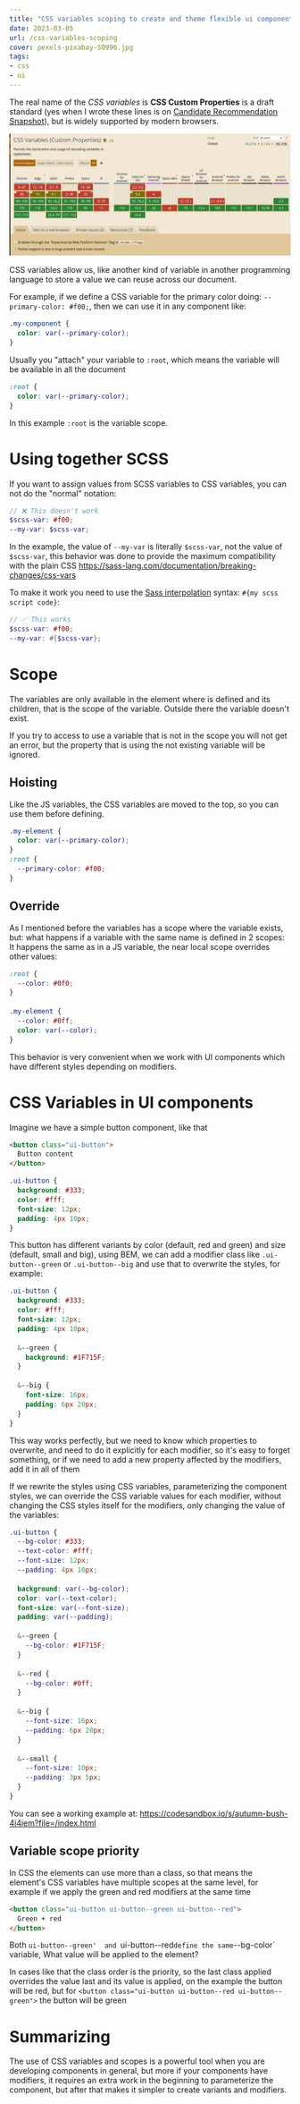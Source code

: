 ```yaml
---
title: "CSS variables scoping to create and theme flexible ui components"
date: 2023-03-05
url: /css-variables-scoping
cover: pexels-pixabay-50996.jpg
tags:
- css
- ui
---
```


The real name of the _CSS variables_ is **CSS Custom Properties** is a draft standard (yes when I wrote these lines is on [Candidate Recommendation Snapshot](https://www.w3.org/standards/history/css-variables-1)), but is widely supported by modern browsers.

![caniuse css variables](caniuse.png)

CSS variables allow us, like another kind of variable in another programming language to store a value we can reuse across our document.

For example, if we define a CSS variable for the primary color doing: `--primary-color: #f00;`, then we can use it in any component like:

```css
.my-component {
  color: var(--primary-color);
}
```

Usually you "attach" your variable to `:root`, which means the variable will be available in all the document
```css
:root {
  color: var(--primary-color);
}
```
In this example `:root` is the variable scope.

# Using together SCSS

If you want to assign values from SCSS variables to CSS variables, you can not do the "normal" notation:

```scss
// ❌ This doesn't work
$scss-var: #f00;
--my-var: $scss-var;
```

In the example, the value of `--my-var` is literally `$scss-var`, not the value of `$scss-var`, this behavior was done to provide the maximum compatibility with the plain CSS https://sass-lang.com/documentation/breaking-changes/css-vars

To make it work you need to use the [Sass interpolation](https://sass-lang.com/documentation/interpolation) syntax: `#{my scss script code}`:

```scss
// ✅ This works
$scss-var: #f00;
--my-var: #{$scss-var};
```

# Scope

The variables are only available in the element where is defined and its children, that is the scope of the variable. Outside there the variable doesn't exist. 

If you try to access to use a variable that is not in the scope you will not get an error, but the property that is using the not existing variable will be ignored.

## Hoisting

Like the JS variables, the CSS variables are moved to the top, so you can use them before defining.
```css
.my-element {
  color: var(--primary-color);
}
:root {
  --primary-color: #f00;
}
```

## Override

As I mentioned before the variables has a scope where the variable exists, but: what happens if a variable with the same name is defined in 2 scopes: It happens the same as in a JS variable, the near local scope overrides other values:

```css
:root {
  --color: #0f0;
}
    
.my-element {
  --color: #0ff;
  color: var(--color);
}
```

This behavior is very convenient when we work with UI components which have different styles depending on modifiers.

# CSS Variables in UI components

Imagine we have a simple button component, like that

```html
<button class="ui-button">
  Button content
</button>
```
```css
.ui-button {
  background: #333;
  color: #fff;
  font-size: 12px;
  padding: 4px 10px;
}
```

This button has different variants by color (default, red and green) and size (default, small and big), using BEM, we can add a modifier class like `.ui-button--green` or `.ui-button--big` and use that to overwrite the styles, for example:

```scss
.ui-button {
  background: #333;
  color: #fff;
  font-size: 12px;
  padding: 4px 10px;
  
  &--green {
    background: #1F715F; 
  }

  &--big {
    font-size: 16px;
    padding: 6px 20px;
  }
}
```

This way works perfectly, but we need to know which properties to overwrite, and need to do it explicitly for each modifier, so it's easy to forget something, or if we need to add a new property affected by the modifiers, add it in all of them

If we rewrite the styles using CSS variables, parameterizing the component styles, we can override the CSS variable values for each modifier, without changing the CSS styles itself for the modifiers, only changing the value of the variables:

```scss
.ui-button {
  --bg-color: #333;
  --text-color: #fff;
  --font-size: 12px;
  --padding: 4px 10px;
  
  background: var(--bg-color);
  color: var(--text-color);
  font-size: var(--font-size);
  padding: var(--padding);

  &--green {
    --bg-color: #1F715F;
  }

  &--red {
    --bg-color: #0ff;
  }

  &--big {
    --font-size: 16px;
    --padding: 6px 20px;
  }

  &--small {
    --font-size: 10px;
    --padding: 3px 5px;
  }
}
```
You can see a working example at: https://codesandbox.io/s/autumn-bush-4i4iem?file=/index.html

## Variable scope priority

In CSS the elements can use more than a class, so that means the element's CSS variables have multiple scopes at the same level, for example if we apply the green and red modifiers at the same time

```html
<button class="ui-button ui-button--green ui-button--red">
  Green + red
</button>
```

Both `ui-button--green'  and `ui-button--red` define the same `--bg-color` variable, What value will be applied to the element?

In cases like that the class order is the priority, so the last class applied overrides the value last and its value is applied, on the example the button will be red, but for `<button class="ui-button ui-button--red ui-button--green">` the button will be green


# Summarizing

The use of CSS variables and scopes is a powerful tool when you are developing components in general, but more if your components have modifiers, it requires an extra work in the beginning to parameterize the component, but after that makes it simpler to create variants and modifiers.
